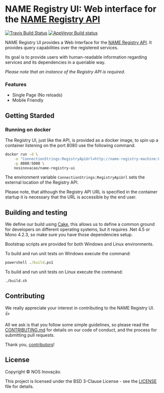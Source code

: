 # NAME Registry UI: Web interface for the [NAME Registry API](https://github.com/nosinovacao/name-registry-api)
[![Travis Build Status](https://travis-ci.org/nosinovacao/name-registry-ui.svg?branch=master)](https://travis-ci.org/nosinovacao/name-registry-ui)
[![AppVeyor Build status](https://ci.appveyor.com/api/projects/status/kqfp67ubcilis6xg/branch/master?svg=true)](https://ci.appveyor.com/project/nosinovacao/name-registry-ui/branch/master)

NAME Registry UI provides a Web Interface for the [NAME Registry API](https://github.com/nosinovacao/name-registry-api). It provides query capabilities over the registered services.

Its goal is to provide users with human-readable information regarding services and its dependencies in a queriable way.

*Please note that an instance of the Registry API is required.*

### Features
* Single Page (No reloads)
* Mobile Friendly

## Getting Starded
### Running on docker
The Registry UI, just like the API, is provided as a docker image, to spin up a container listening on the port 8080 use the following command.
```bash
docker run -d \
    -e "ConnectionStrings:RegistryApiUrl=http://name-registry-machine:80" \
    -p 8080:5000 \
    nosinovacao/name-registry-ui
```

The environment variable `ConnectionStrings:RegistryApiUrl` sets the external location of the Registry API.

Please note, that although the Registry API URL is specified in the container startup it is necessary that the URL is accessible by the end user.

## Building and testing
We define our build using [Cake](https://github.com/cake-build/cake/), this allows us to define a common ground for developers on different operating systems, but it requires .Net 4.5 or Mono 4.2.3, so make sure you have those dependencies setup.

Bootstrap scripts are provided for both Windows and Linux environments.

To build and run unit tests on Windows execute the command:

```cmd
powershell ./build.ps1
```

To build and run unit tests on Linux execute the command:

```bash
./build.sh
```

## Contributing
We really appreciate your interest in contributing to the NAME Registry UI. 👍

All we ask is that you follow some simple guidelines, so please read the [CONTRIBUTING.md](CONTRIBUTING.md) for details on our code of conduct, and the process for submitting pull requests.

Thank you, [contributors](https://github.com/nosinovacao/name-registry-ui/graphs/contributors)!

## License
Copyright © NOS Inovação.

This project is licensed under the BSD 3-Clause License - see the [LICENSE](LICENSE) file for details.